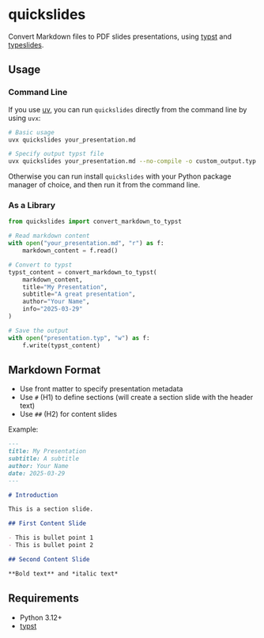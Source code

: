 # quickslides

Convert Markdown files to PDF slides presentations, using [typst](https://github.com/typst/typst) and [typeslides](https://github.com/cavenditti/typslides).

## Usage

### Command Line

If you use [uv](https://github.com/astral-sh/uv), you can run `quickslides` directly from the command line by using `uvx`:

```bash
# Basic usage
uvx quickslides your_presentation.md

# Specify output typst file
uvx quickslides your_presentation.md --no-compile -o custom_output.typ
```

Otherwise you can run install `quickslides` with your Python package manager of choice, and then run it from the command line.

### As a Library

```python
from quickslides import convert_markdown_to_typst

# Read markdown content
with open("your_presentation.md", "r") as f:
    markdown_content = f.read()

# Convert to typst
typst_content = convert_markdown_to_typst(
    markdown_content,
    title="My Presentation",
    subtitle="A great presentation",
    author="Your Name",
    info="2025-03-29"
)

# Save the output
with open("presentation.typ", "w") as f:
    f.write(typst_content)
```

## Markdown Format

- Use front matter to specify presentation metadata
- Use `#` (H1) to define sections (will create a section slide with the header text)
- Use `##` (H2) for content slides

Example:

```markdown
---
title: My Presentation
subtitle: A subtitle
author: Your Name
date: 2025-03-29
---

# Introduction

This is a section slide.

## First Content Slide

- This is bullet point 1
- This is bullet point 2

## Second Content Slide

**Bold text** and *italic text*

```

## Requirements

- Python 3.12+
- [typst](https://github.com/typst/typst)
